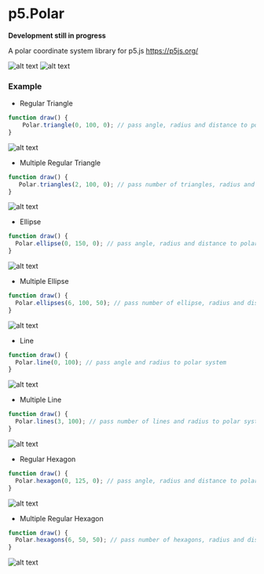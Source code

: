 # p5.Polar
**Development still in progress**

A polar coordinate system library for p5.js https://p5js.org/

![alt text](https://i.imgur.com/693CMSV.png "Polar.ellipses example") ![alt text](https://i.imgur.com/ReL7Ri3.png "Polar.lines example")

### Example
- Regular Triangle

``` JavaScript
function draw() {
    Polar.triangle(0, 100, 0); // pass angle, radius and distance to polar system
}
```
![alt text](https://i.imgur.com/ZIl3qQ4.png "Polar.regularTriangle")

- Multiple Regular Triangle

``` JavaScript
function draw() {
   Polar.triangles(2, 100, 0); // pass number of triangles, radius and distance to polar system
}
```
![alt text](https://i.imgur.com/YzoN9OM.png "Advanced Polar.regularTriangle")

- Ellipse

``` JavaScript
function draw() {
  Polar.ellipse(0, 150, 0); // pass angle, radius and distance to polar system
}
```
![alt text](https://i.imgur.com/0ot3y1B.png "Polar.ellipse")

- Multiple Ellipse

``` JavaScript
function draw() {
  Polar.ellipses(6, 100, 50); // pass number of ellipse, radius and distance to polar system
}
```
![alt text](https://i.imgur.com/g9yuIyV.png "Advanced Polar.ellipse")

- Line

``` JavaScript
function draw() {
  Polar.line(0, 100); // pass angle and radius to polar system
}
```
![alt text](https://i.imgur.com/wWzEtwW.png "Polar.line")

- Multiple Line

``` JavaScript
function draw() {
  Polar.lines(3, 100); // pass number of lines and radius to polar system
}
```
![alt text](https://i.imgur.com/VQfvhwN.png "Advanced Polar.line")

- Regular Hexagon

``` JavaScript
function draw() {
  Polar.hexagon(0, 125, 0); // pass angle, radius and distance to polar system
}
```
![alt text](https://i.imgur.com/qyohW6H.png "Polar.regularHexagon")

- Multiple Regular Hexagon

``` JavaScript
function draw() {
  Polar.hexagons(6, 50, 50); // pass number of hexagons, radius and distance to polar system
}
```
![alt text](https://i.imgur.com/lgOgB4t.png "Advanced Polar.regularHexagon")
